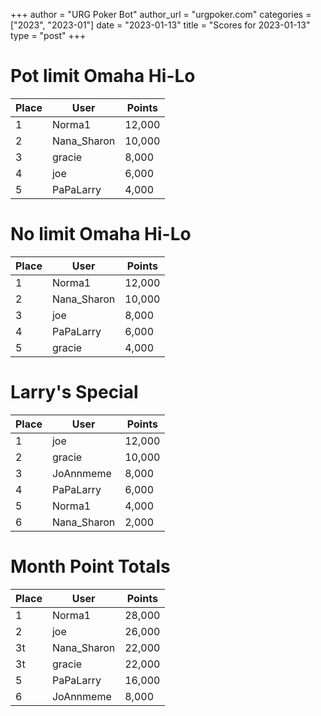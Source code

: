 +++
author = "URG Poker Bot"
author_url = "urgpoker.com"
categories = ["2023", "2023-01"]
date = "2023-01-13"
title = "Scores for 2023-01-13"
type = "post"
+++
# Pot limit Omaha Hi-Lo

| Place | User | Points |
|-------|------|--------|
| 1 | Norma1 | 12,000 |
| 2 | Nana_Sharon | 10,000 |
| 3 | gracie | 8,000 |
| 4 | joe | 6,000 |
| 5 | PaPaLarry | 4,000 |

# No limit Omaha Hi-Lo

| Place | User | Points |
|-------|------|--------|
| 1 | Norma1 | 12,000 |
| 2 | Nana_Sharon | 10,000 |
| 3 | joe | 8,000 |
| 4 | PaPaLarry | 6,000 |
| 5 | gracie | 4,000 |

# Larry's Special

| Place | User | Points |
|-------|------|--------|
| 1 | joe | 12,000 |
| 2 | gracie | 10,000 |
| 3 | JoAnnmeme | 8,000 |
| 4 | PaPaLarry | 6,000 |
| 5 | Norma1 | 4,000 |
| 6 | Nana_Sharon | 2,000 |

# Month Point Totals

| Place | User | Points |
|-------|------|--------|
| 1 | Norma1 | 28,000 |
| 2 | joe | 26,000 |
| 3t | Nana_Sharon | 22,000 |
| 3t | gracie | 22,000 |
| 5 | PaPaLarry | 16,000 |
| 6 | JoAnnmeme | 8,000 |
